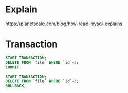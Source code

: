 # Explain
https://planetscale.com/blog/how-read-mysql-explains

# Transaction
```sql
START TRANSACTION;
DELETE FROM `file` WHERE `id`=3;
COMMIT;

START TRANSACTION;
DELETE FROM `file` WHERE `id`=3;
ROLLBACK;
```
